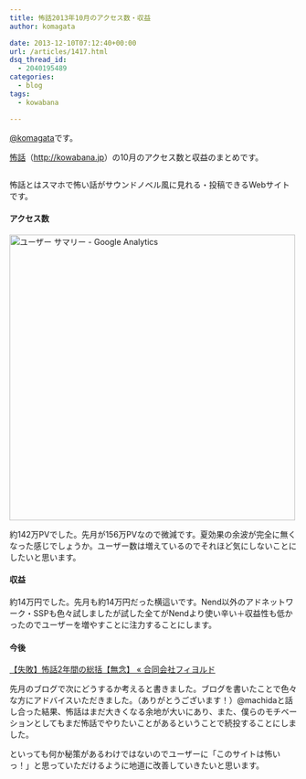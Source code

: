 ```yaml
---
title: 怖話2013年10月のアクセス数・収益
author: komagata

date: 2013-12-10T07:12:40+00:00
url: /articles/1417.html
dsq_thread_id:
  - 2040195489
categories:
  - blog
tags:
  - kowabana

---
```

[@komagata][1]です。

<a title="怖話" href="http://kowabana.jp" target="_blank">怖話</a>（<a title="怖話" href="http://kowabana.jp" target="_blank">http://kowabana.jp</a>）の10月のアクセス数と収益のまとめです。

<p class="center">
  <a href="http://kowabana.jp"><img alt="" src="https://lh4.googleusercontent.com/-8-pkth8ETpA/UYjg32awOAI/AAAAAAAADKg/0h8DP9Cg4CQ/s400/Screen%2520Shot%25202013-05-07%2520at%25208.08.34%2520PM.png" /></a>
</p>

怖話とはスマホで怖い話がサウンドノベル風に見れる・投稿できるWebサイトです。

#### アクセス数

<p class="center">
  <img alt="ユーザー サマリー - Google Analytics" src="http://gyazo.com/4b526c8fad2e44f294ca12a6b348e13e.png" width="500px" />
</p>

約142万PVでした。先月が156万PVなので微減です。夏効果の余波が完全に無くなった感じでしょうか。ユーザー数は増えているのでそれほど気にしないことにしたいと思います。

#### 収益

約14万円でした。先月も約14万円だった横這いです。Nend以外のアドネットワーク・SSPも色々試しましたが試した全てがNendより使い辛い＋収益性も低かったのでユーザーを増やすことに注力することにします。

#### 今後

[【失敗】怖話2年間の総括【無念】 « 合同会社フィヨルド][2]

先月のブログで次にどうするか考えると書きました。ブログを書いたことで色々な方にアドバイスいただきました。（ありがとうございます！）@machidaと話し合った結果、怖話はまだ大きくなる余地が大いにあり、また、僕らのモチベーションとしてもまだ怖話でやりたいことがあるということで続投することにしました。

といっても何か秘策があるわけではないのでユーザーに「このサイトは怖いっ！」と思っていただけるように地道に改善していきたいと思います。

 [1]: http://twitter.com/komagata
 [2]: http://fjord.jp/love/1374.html